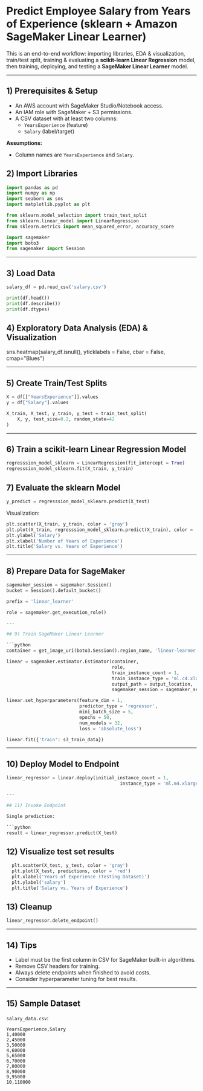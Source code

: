 # Predict Employee Salary from Years of Experience (sklearn + Amazon SageMaker Linear Learner)

This is an end-to-end workflow: importing libraries, EDA & visualization, train/test split, training & evaluating a **scikit-learn Linear Regression** model, then training, deploying, and testing a **SageMaker Linear Learner** model.

---

## 1) Prerequisites & Setup

- An AWS account with SageMaker Studio/Notebook access.
- An IAM role with SageMaker + S3 permissions.
- A CSV dataset with at least two columns:
  - `YearsExperience` (feature)
  - `Salary` (label/target)

**Assumptions:**
- Column names are `YearsExperience` and `Salary`.

## 2) Import Libraries

```python
import pandas as pd
import numpy as np
import seaborn as sns
import matplotlib.pyplot as plt

from sklearn.model_selection import train_test_split
from sklearn.linear_model import LinearRegression
from sklearn.metrics import mean_squared_error, accuracy_score

import sagemaker
import boto3
from sagemaker import Session
```

---

## 3) Load Data

```python
salary_df = pd.read_csv('salary.csv')

print(df.head())
print(df.describe())
print(df.dtypes)
```
## 4) Exploratory Data Analysis (EDA) & Visualization

sns.heatmap(salary_df.isnull(), yticklabels = False, cbar = False, cmap="Blues")

---

## 5) Create Train/Test Splits

```python
X = df[["YearsExperience"]].values
y = df["Salary"].values

X_train, X_test, y_train, y_test = train_test_split(
    X, y, test_size=0.2, random_state=42
)
```

---

## 6) Train a scikit-learn Linear Regression Model

```python
regresssion_model_sklearn = LinearRegression(fit_intercept = True)
regresssion_model_sklearn.fit(X_train, y_train)
```

## 7) Evaluate the sklearn Model

```python
y_predict = regresssion_model_sklearn.predict(X_test)

```

Visualization:

```python
plt.scatter(X_train, y_train, color = 'gray')
plt.plot(X_train, regresssion_model_sklearn.predict(X_train), color = 'red')
plt.ylabel('Salary')
plt.xlabel('Number of Years of Experience')
plt.title('Salary vs. Years of Experience')
```

---

## 8) Prepare Data for SageMaker

```python
sagemaker_session = sagemaker.Session()
bucket = Session().default_bucket()

prefix = 'linear_learner'

role = sagemaker.get_execution_role()

---

## 9) Train SageMaker Linear Learner

```python
container = get_image_uri(boto3.Session().region_name, 'linear-learner')

linear = sagemaker.estimator.Estimator(container,
                                       role, 
                                       train_instance_count = 1, 
                                       train_instance_type = 'ml.c4.xlarge',
                                       output_path = output_location,
                                       sagemaker_session = sagemaker_session)

linear.set_hyperparameters(feature_dim = 1,
                           predictor_type = 'regressor',
                           mini_batch_size = 5,
                           epochs = 50,
                           num_models = 32,
                           loss = 'absolute_loss')

linear.fit({'train': s3_train_data})
```

---

## 10) Deploy Model to Endpoint

```python
linear_regressor = linear.deploy(initial_instance_count = 1,
                                          instance_type = 'ml.m4.xlarge')

---

## 11) Invoke Endpoint

Single prediction:

```python
result = linear_regressor.predict(X_test)
```

## 12) Visualize test set results
```python
  plt.scatter(X_test, y_test, color = 'gray')
  plt.plot(X_test, predictions, color = 'red')
  plt.xlabel('Years of Experience (Testing Dataset)')
  plt.ylabel('salary')
  plt.title('Salary vs. Years of Experience')
 ``` 
## 13) Cleanup

```python
linear_regressor.delete_endpoint()
```

---

## 14) Tips

- Label must be the first column in CSV for SageMaker built-in algorithms.
- Remove CSV headers for training.
- Always delete endpoints when finished to avoid costs.
- Consider hyperparameter tuning for best results.

---

## 15) Sample Dataset

`salary_data.csv`:

```csv
YearsExperience,Salary
1,40000
2,45000
3,50000
4,60000
5,65000
6,70000
7,80000
8,90000
9,95000
10,110000
```
